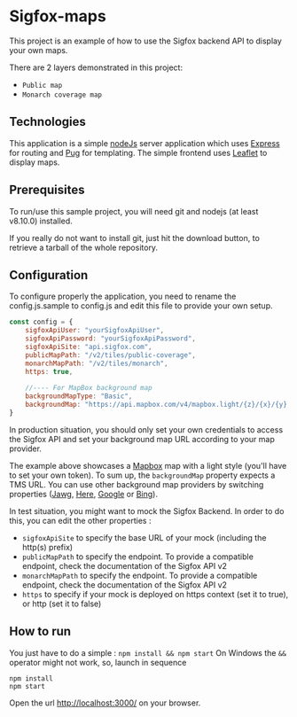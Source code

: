 # Sigfox-maps

This project is an example of how to use the Sigfox backend API to display your own maps. 

There are 2 layers demonstrated in this project:
- `Public map`
- `Monarch coverage map`

## Technologies

This application is a simple [nodeJs](http://nodejs.org) server application which uses [Express](http://expressjs.com) 
for routing and [Pug](https://pugjs.org) for templating. 
The simple frontend uses [Leaflet](https://leafletjs.com/) to display maps.

## Prerequisites

To run/use this sample project, you will need git and nodejs (at least v8.10.0) installed.

If you really do not want to install git, just hit the download button, to retrieve a tarball of the whole repository. 

## Configuration

To configure properly the application, you need to rename the config.js.sample to config.js and edit this file to provide your own setup.

```javascript
const config = {
    sigfoxApiUser: "yourSigfoxApiUser",
    sigfoxApiPassword: "yourSigfoxApiPassword",
    sigfoxApiSite: "api.sigfox.com",
    publicMapPath: "/v2/tiles/public-coverage",
    monarchMapPath: "/v2/tiles/monarch",
    https: true,
    
    //---- For MapBox background map
    backgroundMapType: "Basic",
    backgroundMap: "https://api.mapbox.com/v4/mapbox.light/{z}/{x}/{y}.png?access_token={yourToken}"
}
```

In production situation, you should only set your own credentials to access the Sigfox API and set your background map URL according to your map provider.

The example above showcases a [Mapbox](https://www.mapbox.com/) map with a light style (you'll have to set your own token). To sum up, the `backgroundMap` property expects a TMS URL.
You can use other background map providers by switching properties ([Jawg](https://www.jawg.io), [Here](https://developer.here.com/), [Google](https://cloud.google.com/maps-platform) or [Bing](https://www.bingmapsportal.com)).

In test situation, you might want to mock the Sigfox Backend. In order to do this, you can edit the other properties :

- `sigfoxApiSite` to specify the base URL of your mock (including the http(s) prefix)
- `publicMapPath` to specify the endpoint. To provide a compatible endpoint, check the documentation of the Sigfox API v2
- `monarchMapPath` to specify the endpoint. To provide a compatible endpoint, check the documentation of the Sigfox API v2
- `https` to specify if your mock is deployed on https context (set it to true), or http (set it to false)

## How to run

You just have to do a simple : `npm install && npm start`
On Windows the `&&` operator might not work, so, launch in sequence
```
npm install
npm start
```

Open the url <http://localhost:3000/> on your browser.